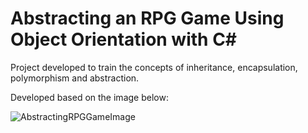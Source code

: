 # Abstracting an RPG Game Using Object Orientation with C#

Project developed to train the concepts of inheritance, encapsulation, polymorphism and abstraction.

Developed based on the image below:

![AbstractingRPGGameImage](https://user-images.githubusercontent.com/83368340/171115135-7cb43e64-3a66-41a9-a504-87dffb6e2de1.png)
